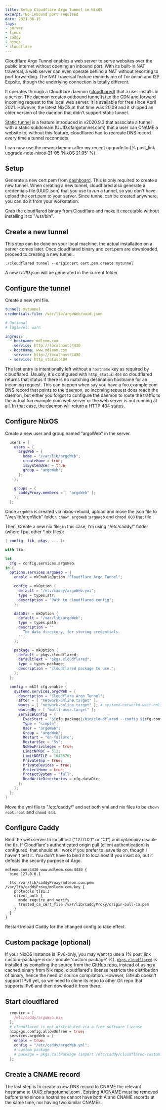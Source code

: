 ```yaml
---
title: Setup Cloudflare Argo Tunnel in NixOS
excerpt: No inbound port required
date: 2021-06-15
tags:
- server
- linux
- caddy
- nixos
- cloudflare
---
```


Cloudflare Argo Tunnel enables a web server to serve websites over the public internet without opening an inbound port. With its built-in NAT traversal, a web server can even operate behind a NAT without resorting to port forwarding. The NAT traversal feature reminds me of Tor onion and I2P Eepsite, though the underlying connection is totally different.

It operates through a Cloudflare daemon ([cloudflared](https://github.com/cloudflare/cloudflared)) that a user installs in a server. The daemon creates outbound tunnel(s) to the CDN and forward incoming request to the local web server. It is available for free since April 2021. However, the latest NixOS at that time was 20.09 and it shipped an older version of the daemon that didn't support static tunnel.

[Static tunnel](https://blog.cloudflare.com/argo-tunnels-that-live-forever/) is a feature introduced in v2020.9.3 that associate a tunnel with a static subdomain (UUID.cfargotunnel.com) that a user can CNAME a website to; without this feature, cloudflared had to recreate DNS record every time a tunnel reconnects.

I can now use the newer daemon after my recent upgrade to {% post_link upgrade-note-nixos-21-05 'NixOS 21.05' %}.

## Setup

Generate a new cert.pem from [dashboard](https://dash.cloudflare.com/argotunnel). This is only required to create a new tunnel. When creating a new tunnel, cloudflared also generate a credentials file (UUID.json) that you use to _run_ a tunnel, so you don't have upload the cert.pem to your server. Since tunnel can be created anywhere, you can do it from your workstation.

Grab the cloudflared binary from [Cloudflare](https://developers.cloudflare.com/cloudflare-one/connections/connect-apps/install-and-setup/installation) and make it executable without installing it to "/usr/bin".

## Create a new tunnel

This step can be done on your local machine, the actual installation on a server comes later. Once cloudflared binary and cert.pem are downloaded, proceed to creating a new tunnel.

```
./cloudflared tunnel --origincert cert.pem create mytunnel
```

A new _UUID_.json will be generated in the current folder.

## Configure the tunnel

Create a new yml file.

``` yml
tunnel: mytunnel
credentials-file: /var/lib/argoWeb/uuid.json

# Optional
# loglevel: warn

ingress:
  - hostname: mdleom.com
    service: http://localhost:4430
  - hostname: www.mdleom.com
    service: http://localhost:4430
  - service: http_status:404
```

The last entry is intentionally left without a `hostname` key as required by cloudflared. Usually, it's configured with `http_status:404` so cloudflared returns that status if there is no matching destination hostname for an incoming request. This can happen when say you have a foo.example.com DNS record that points to the daemon, so incoming request does reach the daemon, but either you forgot to configure the daemon to route the traffic to the actual foo.example.com web server or the web server is not running at all. In that case, the daemon will return a HTTP 404 status.

## Configure NixOS

Create a new user and group named "argoWeb" in the server.

``` nix
  users = {
    users = {
      argoWeb = {
        home = "/var/lib/argoWeb";
        createHome = true;
        isSystemUser = true;
        group = "argoWeb";
      };
    };

    groups = {
      caddyProxy.members = [ "argoWeb" ];
    };
  };
```

Once `argoWeb` is created via nixos-rebuild, upload and move the json file to "/var/lib/argoWeb" folder. `chown argoWeb:argoWeb` and `chmod 600` that file.

Then, Create a new nix file; in this case, I'm using "/etc/caddy/" folder (where I put other *.nix files):

``` nix /etc/caddy/argoWeb.nix
{ config, lib, pkgs, ... }:

with lib;

let
  cfg = config.services.argoWeb;
in {
  options.services.argoWeb = {
    enable = mkEnableOption "Cloudflare Argo Tunnel";

    config = mkOption {
      default = "/etc/caddy/argoWeb.yml";
      type = types.str;
      description = "Path to cloudflared config";
    };

    dataDir = mkOption {
      default = "/var/lib/argoWeb";
      type = types.path;
      description = ''
        The data directory, for storing credentials.
      '';
    };

    package = mkOption {
      default = pkgs.cloudflared;
      defaultText = "pkgs.cloudflared";
      type = types.package;
      description = "cloudflared package to use.";
    };
  };

  config = mkIf cfg.enable {
    systemd.services.argoWeb = {
      description = "Cloudflare Argo Tunnel";
      after = [ "network-online.target" ];
      wants = [ "network-online.target" ]; # systemd-networkd-wait-online.service
      wantedBy = [ "multi-user.target" ];
      serviceConfig = {
        ExecStart = "${cfg.package}/bin/cloudflared --config ${cfg.config} --no-autoupdate tunnel run";
        Type = "simple";
        User = "argoWeb";
        Group = "argoWeb";
        Restart = "on-failure";
        RestartSec = "5s";
        NoNewPrivileges = true;
        LimitNPROC = 512;
        LimitNOFILE = 1048576;
        PrivateTmp = true;
        PrivateDevices = true;
        ProtectHome = true;
        ProtectSystem = "full";
        ReadWriteDirectories = cfg.dataDir;
      };
    };
  };
}
```

Move the yml file to "/etc/caddy/" and set both yml and nix files to be `chown root:root` and `chmod 644`.

## Configure Caddy

Bind the web server to localhost ("127.0.0.1" or "::1") and _optionally_ disable the tls. If Cloudflare's authenticated origin pull (client authentication) is configured, that should still work if you prefer to leave tls on, though I haven't test it. You don't have to bind it to localhost if you insist so, but it defeats the security purpose of Argo.

``` Caddyfile
mdleom.com:4430 www.mdleom.com:4430 {
  bind 127.0.0.1

  tls /var/lib/caddyProxy/mdleom.com.pem /var/lib/caddyProxy/mdleom.com.key {
    protocols tls1.3
    client_auth {
      mode require_and_verify
      trusted_ca_cert_file /var/lib/caddyProxy/origin-pull-ca.pem
    }
  }
}
```

Restart/reload Caddy for the changed config to take effect.

## Custom package (optional)

If your NixOS instance is IPv6-only, you may want to use a {% post_link custom-package-nixos-module 'custom package' %}. [`pkgs.cloudflared`](https://search.nixos.org/packages?channel=21.11&from=0&size=50&sort=relevance&type=packages&query=cloudflared) is installed by compiling the source from the [GitHub repo](https://github.com/cloudflare/cloudflared), instead of using a cached binary from Nix repo. cloudflared's license restricts the distribution of binary, hence the need of source compilation. However, GitHub doesn't support IPv6 yet, so we need to clone its repo to other Git repo that supports IPv6 and then download it from there.

## Start cloudflared

``` nix
  require = [
    /etc/caddy/argoWeb.nix
  ];
  # cloudflared is not distributed via a free software license
  nixpkgs.config.allowUnfree = true;
  services.argoWeb = {
    enable = true;
    config = "/etc/caddy/argoWeb.yml";
    # custom package
    # package = pkgs.callPackage (import /etc/caddy/cloudflared-custom.nix) { };
  };
```

## Create a CNAME record

The last step is to create a new DNS record to CNAME the relevant hostname to _UUID_.cfargotunnel.com . Existing A/CNAME must be removed beforehand since a hostname cannot have both A and CNAME records at the same time, nor having two similar CNAMEs.
